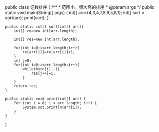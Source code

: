 public class 记数排序 {
    /**
     * 范围小。频次高的排序
     * @param args
     */
    public static void main(String[] args) {
        int[] arr={4,3,4,7,8,6,5,8,1};
        int[] sort = sort(arr);
        print(sort);
    }



    public static int[] sort(int[] arr){
        int[] re=new int[arr.length];

        int[] res=new int[arr.length];

        for(int i=0;i<arr.length;i++){
            re[arr[i]]=re[arr[i]]+1;
        }
        int j=0;
        for(int i=0;i<arr.length;i++){
            while(0<re[i]--){
                res[j++]=i;
            }
        }
        return res;
    }

    public static void print(int[] arr) {
        for (int i = 0; i < arr.length; i++) {
            System.out.println(arr[i]);
        }
    }
}
